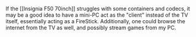 If the [[Insignia F50 70inch]] struggles with some containers and codecs, it may be a good idea to have a mini-PC act as the "client" instead of the TV itself, essentially acting as a FireStick. Additionally, one could browse the internet from the TV as well, and possibly stream games from my PC.